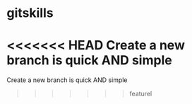 # gitskills

<<<<<<< HEAD
Create a new branch is quick AND simple
=======
Create a new branch is quick AND simple

>>>>>>> featurel

